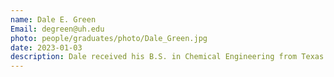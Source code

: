```yaml
---
name: Dale E. Green
Email: degreen@uh.edu
photo: people/graduates/photo/Dale_Green.jpg
date: 2023-01-03
description: Dale received his B.S. in Chemical Engineering from Texas Tech in 2001 and M.S. ChE from Kansas State in 2012. He has worked in various manufacturing and technology roles for Dow Chemical and Olin since 2001. His research interests are centered around computational catalyst design and optimization with application in epoxy technology.
---
```

